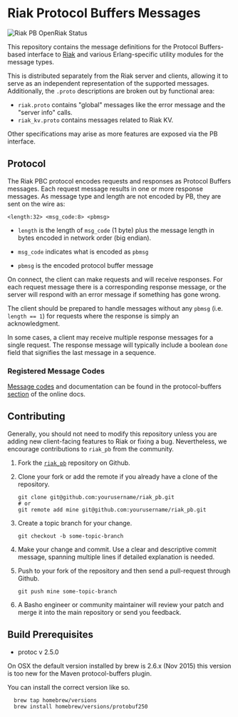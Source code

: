 # Riak Protocol Buffers Messages

![Riak PB OpenRiak Status](https://github.com/OpenRiak/riak_pb/actions/workflows/erlang.yml/badge.svg?branch=openriak-3.4)

This repository contains the message definitions for the Protocol
Buffers-based interface to [Riak](https://github.com/basho/riak) and
various Erlang-specific utility modules for the message types.

This is distributed separately from the Riak server and clients,
allowing it to serve as an independent representation of the supported
messages. Additionally, the `.proto` descriptions are broken out by
functional area:

* `riak.proto` contains "global" messages like the error message and
  the "server info" calls.
* `riak_kv.proto` contains messages related to Riak KV.

Other specifications may arise as more features are exposed via the PB
interface.

## Protocol

The Riak PBC protocol encodes requests and responses as Protocol
Buffers messages.  Each request message results in one or more
response messages.  As message type and length are not encoded by PB,
they are sent on the wire as:

    <length:32> <msg_code:8> <pbmsg>

* `length` is the length of `msg_code` (1 byte) plus the message length
  in bytes encoded in network order (big endian).

* `msg_code` indicates what is encoded as `pbmsg`

* `pbmsg` is the encoded protocol buffer message

On connect, the client can make requests and will receive responses.
For each request message there is a corresponding response message, or
the server will respond with an error message if something has gone
wrong.

The client should be prepared to handle messages without any `pbmsg`
(i.e. `length == 1`) for requests where the response is simply an
acknowledgment.

In some cases, a client may receive multiple response messages for a
single request. The response message will typically include a boolean
`done` field that signifies the last message in a sequence.

### Registered Message Codes

[Message codes](http://docs.basho.com/riak/latest/dev/references/protocol-buffers/#Message-Codes) and documentation can be found in the protocol-buffers
[section](http://docs.basho.com/riak/latest/dev/references/protocol-buffers/) of the online docs.

## Contributing

Generally, you should not need to modify this repository unless you
are adding new client-facing features to Riak or fixing a
bug. Nevertheless, we encourage contributions to `riak_pb` from the
community.

1. Fork the [`riak_pb`](https://github.com/basho/riak_pb) repository
   on Github.
2. Clone your fork or add the remote if you already have a clone of
   the repository.

    ```
    git clone git@github.com:yourusername/riak_pb.git
    # or
    git remote add mine git@github.com:yourusername/riak_pb.git
    ```

3. Create a topic branch for your change.

    ```
    git checkout -b some-topic-branch
    ```

4. Make your change and commit. Use a clear and descriptive commit
   message, spanning multiple lines if detailed explanation is needed.
5. Push to your fork of the repository and then send a pull-request
   through Github.

    ```
    git push mine some-topic-branch
    ```

6. A Basho engineer or community maintainer will review your patch and
   merge it into the main repository or send you feedback.

## Build Prerequisites

* protoc v 2.5.0

On OSX the default version installed by brew is 2.6.x (Nov 2015)
this version is too new for the Maven protocol-buffers plugin.

You can install the correct version like so.
    
  ```
    brew tap homebrew/versions
    brew install homebrew/versions/protobuf250
  ```

